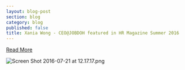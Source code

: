 ```yaml
---
layout: blog-post
section: blog
category: blog
published: false
title: Xania Wong - CEO@JOBDOH featured in HR Magazine Summer 2016
---
```

[Read More](https://lnkd.in/fafs3NT)

![Screen Shot 2016-07-21 at 12.17.17.png]({{site.baseurl}}/media/Screen%20Shot%202016-07-21%20at%2012.17.17.png)
